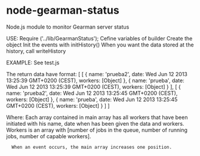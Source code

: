 node-gearman-status
===================

Node.js module to monitor Gearman server status

USE:
  Require ('../lib/GearmanStatus');
  Cefine variables of builder
  Create the object
  Init the events with initHistory()
  When you want the data stored at the history, call writeHistory
  
EXAMPLE:
  See test.js
  
  The return data have format:
     [ [ { name: 'prueba2',
          date: Wed Jun 12 2013 13:25:39 GMT+0200 (CEST),
          workers: [Object] },
        { name: 'prueba',
          date: Wed Jun 12 2013 13:25:39 GMT+0200 (CEST),
          workers: [Object] } ],
      [ { name: 'prueba2',
          date: Wed Jun 12 2013 13:25:45 GMT+0200 (CEST),
          workers: [Object] },
        { name: 'prueba',
          date: Wed Jun 12 2013 13:25:45 GMT+0200 (CEST),
          workers: [Object] } ] ]

        
  Where:
      Each array contained in main array has all workers that have been initiated with his name, date when has 
      been given the data and workers. Workers is an array with [number of jobs in the queue, number of
      running jobs, number of capable workers].
      
      When an event occurs, the main array increases one position.
        
        
  
  
